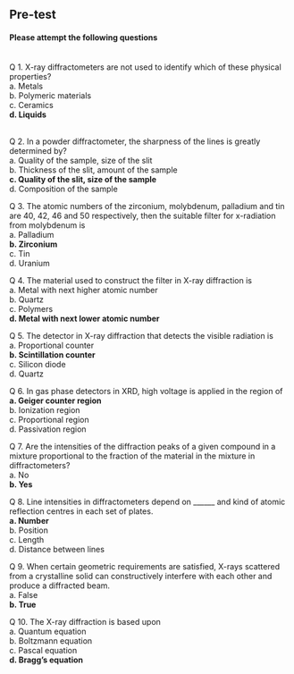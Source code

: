## <b> Pre-test</b>
#### Please attempt the following questions

<br>
<!-- <img src="./images/quiz1.png" height="200px" width="300px" ><br> -->
Q 1.  X-ray diffractometers are not used to identify which of these physical properties? <br>
a. Metals<br>
b. Polymeric materials<br>
c. Ceramics<br>
<b>d. Liquids</b><br><br>

Q 2.  In a powder diffractometer, the sharpness of the lines is greatly determined by?<br>
a. Quality of the sample, size of the slit<br>
b. Thickness of the slit, amount of the sample<br>
<b>c. Quality of the slit, size of the sample</b> <br>
d. Composition of the sample<br>

Q 3.  The atomic numbers of the zirconium, molybdenum, palladium and tin are 40, 42, 46 and 50 respectively, then the suitable filter for x-radiation from molybdenum is<br>
a. Palladium<br>
<b>b. Zirconium</b><br>
c. Tin<br>
d. Uranium<br>

Q 4.  The material used to construct the filter in X-ray diffraction is<br>
a. Metal with next higher atomic number<br>
b. Quartz<br>
c. Polymers<br>
<b>d. Metal with next lower atomic number</b><br>

<!-- <img src="./images/quiz5.png" height="200px" width="300px"><br> -->

Q 5.  The detector in X-ray diffraction that detects the visible radiation is<br>
a. Proportional counter<br>
<b>b. Scintillation counter </b> <br>
c. Silicon diode<br>
d. Quartz<br>


Q 6.  In gas phase detectors in XRD, high voltage is applied in the region of<br>
<b>a. Geiger counter region</b> <br>
b. Ionization region<br>
c. Proportional region<br>
d. Passivation region<br>

<!-- <img src="./images/quiz7.png" height="200px" width="300px"><br> -->

Q 7.  Are the intensities of the diffraction peaks of a given compound in a mixture proportional to the fraction of the material in the mixture in diffractometers?<br>
a. No<br>
<b>b. Yes </b><br>

Q 8.  Line intensities in diffractometers depend on ______ and kind of atomic reflection centres in each set of plates. <br>
<b>a. Number</b> <br>
b. Position<br>
c. Length<br>
d. Distance between lines<br>

Q 9.  When certain geometric requirements are satisfied, X-rays scattered from a crystalline solid can constructively interfere with each other and produce a diffracted beam.<br>
a. False<br>
<b>b. True</b> <br>

Q 10.  The X-ray diffraction is based upon<br>
a. Quantum equation<br>
b. Boltzmann equation<br>
c. Pascal equation<br>
<b>d. Bragg’s equation</b> <br>

